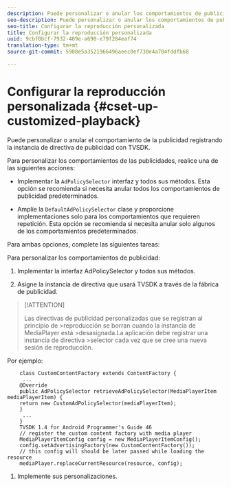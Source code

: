 ```yaml
---
description: Puede personalizar o anular los comportamientos de publicidad.
seo-description: Puede personalizar o anular los comportamientos de publicidad.
seo-title: Configurar la reproducción personalizada
title: Configurar la reproducción personalizada
uuid: 9cbf0bcf-7932-409e-a690-e79f284eaf74
translation-type: tm+mt
source-git-commit: 5908e5a3521966496aeec0ef730e4a704fddfb68

---
```



# Configurar la reproducción personalizada {#cset-up-customized-playback}

Puede personalizar o anular el comportamiento de la publicidad registrando la instancia de directiva de publicidad con TVSDK.

Para personalizar los comportamientos de las publicidades, realice una de las siguientes acciones:

* Implementar la `AdPolicySelector` interfaz y todos sus métodos.
Esta opción se recomienda si necesita anular todos los comportamientos de publicidad predeterminados.

* Amplíe la `DefaultAdPolicySelector` clase y proporcione implementaciones solo para los comportamientos que requieren repetición.
Esta opción se recomienda si necesita anular solo algunos de los comportamientos predeterminados.

Para ambas opciones, complete las siguientes tareas:

Para personalizar los comportamientos de publicidad:

1. Implementar la interfaz AdPolicySelector y todos sus métodos.

1. Asigne la instancia de directiva que usará TVSDK a través de la fábrica de publicidad.

>[!ATTENTION]
>
>Las directivas de publicidad personalizadas que se registran al principio de >reproducción se borran cuando la instancia de MediaPlayer está >desasignada.La aplicación debe registrar una instancia de directiva >selector cada vez que se cree una nueva sesión de reproducción.

Por ejemplo:

```
    class CustomContentFactory extends ContentFactory {
     ...
    @Override
    public AdPolicySelector retrieveAdPolicySelector(MediaPlayerItem mediaPlayerItem) {
    return new CustomAdPolicySelector(mediaPlayerItem);
    }
     ...
    }
    TVSDK 1.4 for Android Programmer's Guide 46
    // register the custom content factory with media player
    MediaPlayerItemConfig config = new MediaPlayerItemConfig();
    config.setAdvertisingFactory(new CustomContentFactory());
    // this config will should be later passed while loading the resource
    mediaPlayer.replaceCurrentResource(resource, config);
```

1. Implemente sus personalizaciones.
